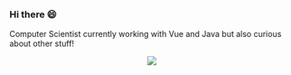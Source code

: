 ### Hi there 😄

Computer Scientist currently working with Vue and Java but also curious about other stuff!

<p align="center">
  <img src="https://media.giphy.com/media/ASd0Ukj0y3qMM/giphy.gif" />
</p>
